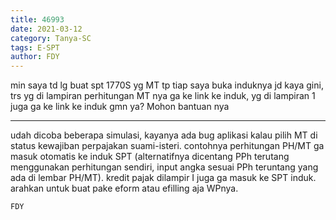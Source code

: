 ```yaml
---
title: 46993
date: 2021-03-12
category: Tanya-SC
tags: E-SPT
author: FDY
---
```


min saya td lg buat spt 1770S yg MT tp tiap saya buka induknya jd kaya gini, trs yg di lampiran perhitungan MT nya ga ke link ke induk, yg di lampiran 1 juga ga ke link ke induk gmn ya? Mohon bantuan nya

---

udah dicoba beberapa simulasi, kayanya ada bug aplikasi kalau pilih MT di status kewajiban perpajakan suami-isteri. contohnya perhitungan PH/MT ga masuk otomatis ke induk SPT (alternatifnya dicentang PPh terutang menggunakan perhitungan sendiri, input angka sesuai PPh teruntang yang ada di lembar PH/MT). kredit pajak dilampir I juga ga masuk ke SPT induk. arahkan untuk buat pake eform atau efilling aja WPnya.

`FDY`
